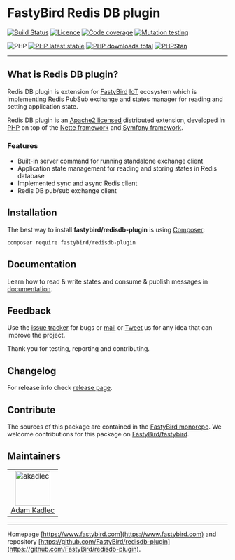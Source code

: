 # FastyBird Redis DB plugin

[![Build Status](https://badgen.net/github/checks/FastyBird/redisdb-plugin/main?cache=300&style=flat-square)](https://github.com/FastyBird/redisdb-plugin/actions)
[![Licence](https://badgen.net/github/license/FastyBird/redisdb-plugin?cache=300&style=flat-square)](https://github.com/FastyBird/redisdb-plugin/blob/main/LICENSE.md)
[![Code coverage](https://badgen.net/coveralls/c/github/FastyBird/redisdb-plugin?cache=300&style=flat-square)](https://coveralls.io/r/FastyBird/redisdb-plugin)
[![Mutation testing](https://img.shields.io/endpoint?style=flat-square&url=https%3A%2F%2Fbadge-api.stryker-mutator.io%2Fgithub.com%2FFastyBird%2Fredisdb-plugin%2Fmain)](https://dashboard.stryker-mutator.io/reports/github.com/FastyBird/redisdb-plugin/main)

![PHP](https://badgen.net/packagist/php/FastyBird/redisdb-plugin?cache=300&style=flat-square)
[![PHP latest stable](https://badgen.net/packagist/v/FastyBird/redisdb-plugin/latest?cache=300&style=flat-square)](https://packagist.org/packages/FastyBird/redisdb-plugin)
[![PHP downloads total](https://badgen.net/packagist/dt/FastyBird/redisdb-plugin?cache=300&style=flat-square)](https://packagist.org/packages/FastyBird/redisdb-plugin)
[![PHPStan](https://img.shields.io/badge/phpstan-enabled-brightgreen.svg?style=flat-square)](https://github.com/phpstan/phpstan)

***

## What is Redis DB plugin?

Redis DB plugin is extension for [FastyBird](https://www.fastybird.com) [IoT](https://en.wikipedia.org/wiki/Internet_of_things) ecosystem
which is implementing [Redis](https://redis.io) PubSub exchange and states manager for reading
and setting application state.

Redis DB plugin is an [Apache2 licensed](http://www.apache.org/licenses/LICENSE-2.0) distributed extension, developed
in [PHP](https://www.php.net) on top of the [Nette framework](https://nette.org) and [Symfony framework](https://symfony.com).

### Features

- Built-in server command for running standalone exchange client
- Application state management for reading and storing states in Redis database
- Implemented sync and async Redis client
- Redis DB pub/sub exchange client

## Installation

The best way to install **fastybird/redisdb-plugin** is using [Composer](http://getcomposer.org/):

```sh
composer require fastybird/redisdb-plugin
```

## Documentation

Learn how to read & write states and consume & publish messages
in [documentation](https://github.com/FastyBird/redisdb-plugin/blob/main/.docs/en/index.md).

## Feedback

Use the [issue tracker](https://github.com/FastyBird/fastybird/issues) for bugs
or [mail](mailto:code@fastybird.com) or [Tweet](https://twitter.com/fastybird) us for any idea that can improve the
project.

Thank you for testing, reporting and contributing.

## Changelog

For release info check [release page](https://github.com/FastyBird/fastybird/releases).

## Contribute

The sources of this package are contained in the [FastyBird monorepo](https://github.com/FastyBird/fastybird). We welcome contributions for this package on [FastyBird/fastybird](https://github.com/FastyBird/).

## Maintainers

<table>
	<tbody>
		<tr>
			<td align="center">
				<a href="https://github.com/akadlec">
					<img alt="akadlec" width="80" height="80" src="https://avatars3.githubusercontent.com/u/1866672?s=460&amp;v=4" />
				</a>
				<br>
				<a href="https://github.com/akadlec">Adam Kadlec</a>
			</td>
		</tr>
	</tbody>
</table>

***
Homepage [https://www.fastybird.com](https://www.fastybird.com) and
repository [https://github.com/FastyBird/redisdb-plugin](https://github.com/FastyBird/redisdb-plugin).
